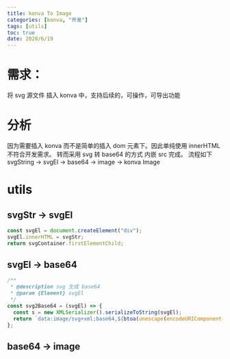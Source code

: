 ```yaml
---
title: konva To Image
categories: [konva, "开发"]
tags: [utils]
toc: true
date: 2020/6/19
---
```


# 需求：

将 svg 源文件 插入 konva 中，支持后续的，可操作，可导出功能

# 分析

因为需要插入 konva 而不是简单的插入 dom 元素下。因此单纯使用 innerHTML 不符合开发需求。
转而采用 svg 转 base64 的方式 内嵌 src 完成。
流程如下 svgString -> svgEl -> base64 -> image -> konva Image

# utils

## svgStr -> svgEl

```js
const svgEl = document.createElement("div");
svgEl.innerHTML = svgStr;
return svgContainer.firstElementChild;
```

## svgEl -> base64

```js
/**
 * @description svg 生成 base64
 * @param {Element} svgEl
 */
const svg2Base64 = (svgEl) => {
  const s = new XMLSerializer().serializeToString(svgEl);
  return `data:image/svg+xml;base64,${btoa(unescape(encodeURIComponent(s)))}`;
};
```

## base64 -> image

```js
```
